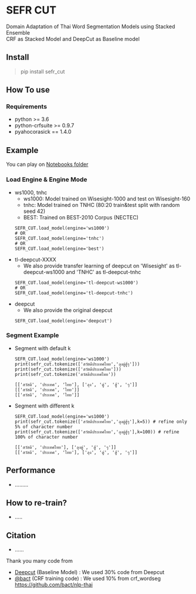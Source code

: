 # SEFR CUT
Domain Adaptation of Thai Word Segmentation Models using Stacked Ensemble <br>
CRF as Stacked Model and DeepCut as Baseline model<br>

## Install

> pip install sefr_cut

## How To use
### Requirements
- python >= 3.6
- python-crfsuite >= 0.9.7
- pyahocorasick == 1.4.0

## Example
You can play on [Notebooks folder](https://github.com/mrpeerat/SEFR_CUT/tree/master/Notebook) 
### Load Engine & Engine Mode
- ws1000, tnhc
  - ws1000: Model trained on Wisesight-1000 and test on Wisesight-160
  - tnhc: Model trained on TNHC (80:20 train&test split with random seed 42)
  - BEST: Trained on BEST-2010 Corpus (NECTEC)
  ```
  SEFR_CUT.load_model(engine='ws1000')
  # OR
  SEFR_CUT.load_model(engine='tnhc')
  # OR
  SEFR_CUT.load_model(engine='best')
  ```
- tl-deepcut-XXXX
  - We also provide transfer learning of deepcut on 'Wisesight' as tl-deepcut-ws1000 and 'TNHC' as tl-deepcut-tnhc
  ```
  SEFR_CUT.load_model(engine='tl-deepcut-ws1000')
  # OR
  SEFR_CUT.load_model(engine='tl-deepcut-tnhc')
  ```
- deepcut
  - We also provide the original deepcut
  ```
  SEFR_CUT.load_model(engine='deepcut')
  ```
### Segment Example
- Segment with default k
  ```
  SEFR_CUT.load_model(engine='ws1000')
  print(sefr_cut.tokenize(['สวัสดีประเทศไทย','ลุงตู่สู้ๆ']))
  print(sefr_cut.tokenize(['สวัสดีประเทศไทย']))
  print(sefr_cut.tokenize('สวัสดีประเทศไทย'))
  
  [['สวัสดี', 'ประเทศ', 'ไทย'], ['ลุง', 'ตู่', 'สู้', 'ๆ']]
  [['สวัสดี', 'ประเทศ', 'ไทย']]
  [['สวัสดี', 'ประเทศ', 'ไทย']]
  ```
- Segment with different k
  ```
  SEFR_CUT.load_model(engine='ws1000')
  print(sefr_cut.tokenize(['สวัสดีประเทศไทย','ลุงตู่สู้ๆ'],k=5)) # refine only 5% of character number
  print(sefr_cut.tokenize(['สวัสดีประเทศไทย','ลุงตู่สู้ๆ'],k=100)) # refine 100% of character number
  
  [['สวัสดี', 'ประเทศไทย'], ['ลุงตู่', 'สู้', 'ๆ']]
  [['สวัสดี', 'ประเทศ', 'ไทย'], ['ลุง', 'ตู่', 'สู้', 'ๆ']]
  ```
## Performance
- .........

## How to re-train?
- .....

## Citation
- ......

Thank you many code from

- [Deepcut](https://github.com/rkcosmos/deepcut) (Baseline Model) : We used 30% code from Deepcut
- [@bact](https://github.com/bact) (CRF training code) : We used 10% from crf_wordseg https://github.com/bact/nlp-thai


